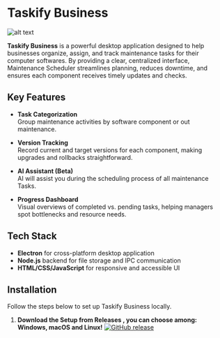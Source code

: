# Taskify Business

![alt text](https://github.com/Play-Epik-Inc/Taskify-Business/blob/main/src/assets/gitImages/git_slide1.png "Main Page")

**Taskify Business** is a powerful desktop application designed to help businesses organize, assign, and track maintenance tasks for their computer softwares. 
By providing a clear, centralized interface, Maintenance Scheduler streamlines planning, reduces downtime, and ensures each component receives timely updates and checks.

## Key Features

- **Task Categorization**  
  Group maintenance activities by software component or out maintenance.
  
- **Version Tracking**  
  Record current and target versions for each component, making upgrades and rollbacks straightforward.
  
- **AI Assistant (Beta)**  
  AI will assist you during the scheduling process of all maintenance Tasks.
  
- **Progress Dashboard**  
  Visual overviews of completed vs. pending tasks, helping managers spot bottlenecks and resource needs.

## Tech Stack

- **Electron** for cross-platform desktop application
- **Node.js** backend for file storage and IPC communication
- **HTML/CSS/JavaScript** for responsive and accessible UI

## Installation

Follow the steps below to set up Taskify Business locally.

1. **Download the Setup from Releases , you can choose among: Windows, macOS and Linux!**
   [![GitHub release](https://img.shields.io/github/v/release/Play-Epik-Inc/Taskify-Business?color=009dff)](https://github.com/Play-Epik-Inc/Taskify-Business/releases/latest)